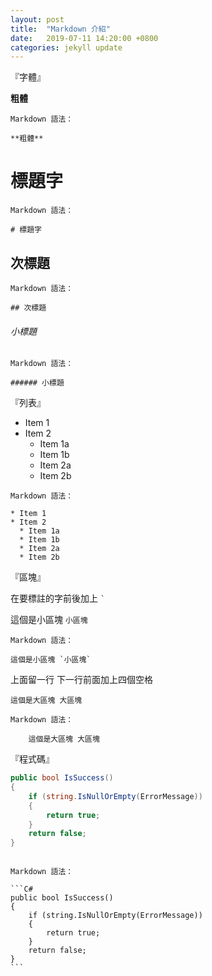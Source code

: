```yaml
---
layout: post
title:  "Markdown 介紹"
date:   2019-07-11 14:20:00 +0800
categories: jekyll update
---
```


『字體』


**粗體**   
```no-highlight
Markdown 語法：

**粗體**
```

# 標題字 
```no-highlight 
Markdown 語法：

# 標題字
```

## 次標題 
```no-highlight 
Markdown 語法：

## 次標題
```

###### 小標題  
```no-highlight
Markdown 語法：

###### 小標題
```

『列表』  


* Item 1  
* Item 2  
  * Item 1a  
  * Item 1b  
  * Item 2a  
  * Item 2b  



```no-highlight
Markdown 語法：

* Item 1  
* Item 2  
  * Item 1a  
  * Item 1b  
  * Item 2a  
  * Item 2b  
```

『區塊』

在要標註的字前後加上 <code>`</code>

這個是小區塊 `小區塊`
```no-highlight
Markdown 語法：

這個是小區塊 `小區塊`
```

上面留一行
下一行前面加上四個空格 

    這個是大區塊 大區塊 
```no-highlight
Markdown 語法：

    這個是大區塊 大區塊  
```

『程式碼』


```C#
public bool IsSuccess()
{
    if (string.IsNullOrEmpty(ErrorMessage))
    {
        return true;
    }
    return false;
}
```       
<pre lang="no-highlight"><code>
Markdown 語法：

```C#
public bool IsSuccess()
{
    if (string.IsNullOrEmpty(ErrorMessage))
    {
        return true;
    }
    return false;
}
```
</code></pre>    


